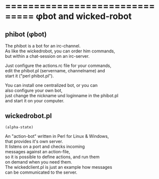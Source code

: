 ===============================
&#966;bot and wicked-robot
===============================

## phibot (&#966;bot) 

The phibot is a bot for an irc-channel.  
As like the wickedrobot, you can order him commands,  
but within a chat-session on an irc-server.  

Just configure the actions.rc file for your commands,  
edit the phibot.pl (servername, channelname) and  
start it ("perl phibot.pl").  

You can install one centralized bot, or you can  
also configure your own bot,  
just change the nickname und loginname in the phibot.pl  
and start it on your computer.  




## wickedrobot.pl #

    (alpha-state)

An "action-bot" written in Perl for Linux &amp; Windows,  
that provides it's own server.  
It listens on a port and checks incoming  
messages against an action-file,  
so it is possible to define actions, and run them  
on demand when you need them.  
The wickedclient.pl is just an example how messages  
can be communicated to the server.  







